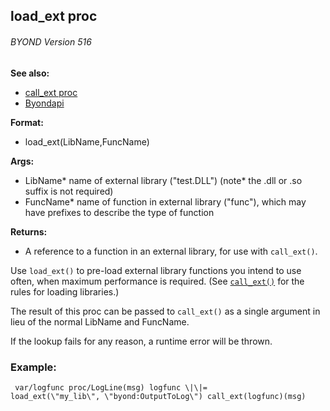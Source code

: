 ## load_ext proc 
###### BYOND Version 516
**See also:**
*   [call_ext proc](/proc/call_ext)
*   [Byondapi](/%7B%7Bappendix%7D%7D/Byondapi)
<!-- -->
**Format:**
*   load_ext(LibName,FuncName)
<!-- -->
**Args:**
*   LibName* name of external library (\"test.DLL\") (note* the .dll or
    .so suffix is not required)
*   FuncName* name of function in external library (\"func\"), which may
    have prefixes to describe the type of function
<!-- -->
**Returns:**
*   A reference to a function in an external library, for use with
    `call_ext()`.


Use `load_ext()` to pre-load external library functions you
intend to use often, when maximum performance is required. (See
[`call_ext()`](/proc/call_ext) for the rules for loading
libraries.) 

The result of this proc can be passed to
`call_ext()` as a single argument in lieu of the normal LibName and
FuncName. 

If the lookup fails for any reason, a runtime error
will be thrown.
### Example:

```
 var/logfunc proc/LogLine(msg) logfunc \|\|=
load_ext(\"my_lib\", \"byond:OutputToLog\") call_ext(logfunc)(msg)

```
